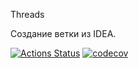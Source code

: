 Threads

Создание ветки из IDEA.

[![Actions Status](https://github.com/alxkzncoff/job4j_grabber/workflows/java-ci/badge.svg)](https://github.com/alxkzncoff/job4j_threads/actions)
[![codecov](https://codecov.io/gh/alxkzncoff/job4j_threads/branch/master/graph/badge.svg?token=K8IXRXI8GZ)](https://codecov.io/gh/alxkzncoff/job4j_threads)

